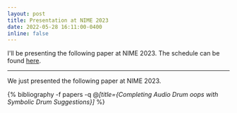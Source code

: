 ```yaml
---
layout: post
title: Presentation at NIME 2023
date: 2022-05-28 16:11:00-0400
inline: false
---
```


I'll be presenting the following paper at NIME 2023. The schedule can be found [here](https://www.nime2023.org/program).

*** 

We just presented the following paper at NIME 2023. 

<!-- _pages/publications.md -->
<div class="publications">

  {% bibliography -f papers -q @*[title={Completing Audio Drum oops with Symbolic Drum Suggestions}]* %}

</div>